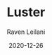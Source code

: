 ---
title: "Luster"
book: luster
author: Raven Leilani
kindle: false
spoilers: true
date: 2020-12-26
bookshop_id: 9781250798671
---